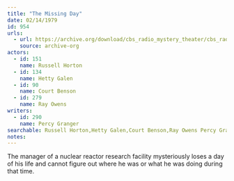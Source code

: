 ```yaml
---
title: "The Missing Day"
date: 02/14/1979
id: 954
urls: 
  - url: https://archive.org/download/cbs_radio_mystery_theater/cbs_radio_mystery_theater-0951-1000.zip/cbs_radio_mystery_theater-0951-1000%2Fcbsrmt_0954_the_missing_day.mp3
    source: archive-org
actors:  
  - id: 151
    name: Russell Horton  
  - id: 134
    name: Hetty Galen  
  - id: 90
    name: Court Benson  
  - id: 279
    name: Ray Owens
writers:  
  - id: 290
    name: Percy Granger
searchable: Russell Horton,Hetty Galen,Court Benson,Ray Owens Percy Granger
notes:  
---
```

The manager of a nuclear reactor research facility mysteriously loses a day of his life and cannot figure out where he was or what he was doing during that time.